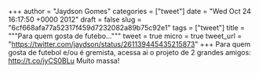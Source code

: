 
+++
author = "Jaydson Gomes"
categories = ["tweet"]
date = "Wed Oct 24 16:17:50 +0000 2012"
draft = false
slug = "6cf668afa77a52317f459d7232082a89b75c92e1"
tags = ["tweet"]
title = """Para quem gosta de futebo..."""
tweet = true
micro = true
tweet_url = "https://twitter.com/jaydson/status/261139445435215873"
+++
Para quem gosta de futebol e/ou é gremista, acessa ai o projeto de 2 grandes amigos: http://t.co/jyCS0BLu Muito massa!
